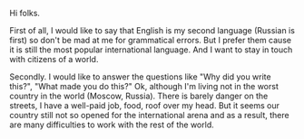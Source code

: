Hi folks. 

First of all, I would like to say that English is my second language (Russian is first) so don't be mad at me for grammatical errors. But I prefer them cause it is still the most popular international language. And I want to stay in touch with citizens of a world.

Secondly. I would like to answer the questions like "Why did you write this?", "What made you do this?"
Ok, although I'm living not in the worst country in the world (Moscow, Russia). There is barely danger on the streets, I have a well-paid job, food, roof over my head. But it seems our country still not so opened for the international arena and as a result, there are many difficulties to work with the rest of the world.
